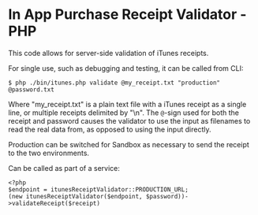 In App Purchase Receipt Validator - PHP
=======================================

This code allows for server-side validation of iTunes receipts.

For single use, such as debugging and testing, it can be called from CLI:

    $ php ./bin/itunes.php validate @my_receipt.txt "production" @password.txt

Where "my_receipt.txt" is a plain text file with a iTunes receipt as a single
line, or multiple receipts delimited by "\n". The `@`-sign used for both the
receipt and password causes the validator to use the input as filenames to read
the real data from, as opposed to using the input directly.

Production can be switched for Sandbox as necessary to send the receipt to
the two environments.

Can be called as part of a service:

    <?php
    $endpoint = itunesReceiptValidator::PRODUCTION_URL;
    (new itunesReceiptValidator($endpoint, $password))->validateReceipt($receipt)
